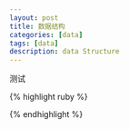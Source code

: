```yaml
---
layout: post
title: 数据结构
categories: [data]
tags: [data]
description: data Structure
---
```


测试

{% highlight ruby %}



{% endhighlight %}

